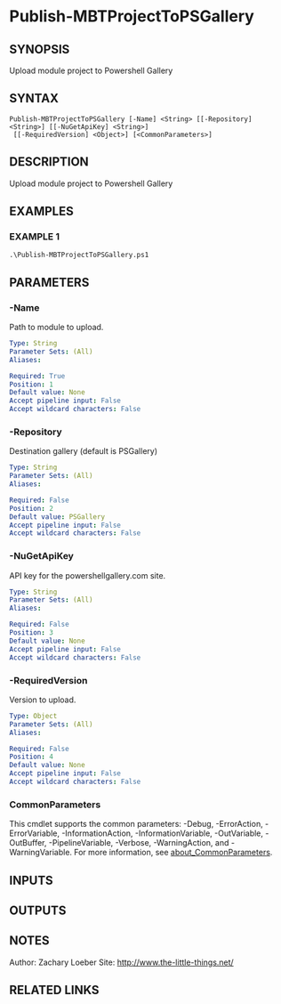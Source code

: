 ﻿---
external help file: ModuleBuildToolsTemp-help.xml
Module Name: ModuleBuildToolsTemp
online version: https://github.com/zloeber/ModuleBuild
schema: 2.0.0
---

# Publish-MBTProjectToPSGallery

## SYNOPSIS
Upload module project to Powershell Gallery

## SYNTAX

```
Publish-MBTProjectToPSGallery [-Name] <String> [[-Repository] <String>] [[-NuGetApiKey] <String>]
 [[-RequiredVersion] <Object>] [<CommonParameters>]
```

## DESCRIPTION
Upload module project to Powershell Gallery

## EXAMPLES

### EXAMPLE 1
```
.\Publish-MBTProjectToPSGallery.ps1
```

## PARAMETERS

### -Name
Path to module to upload.

```yaml
Type: String
Parameter Sets: (All)
Aliases:

Required: True
Position: 1
Default value: None
Accept pipeline input: False
Accept wildcard characters: False
```

### -Repository
Destination gallery (default is PSGallery)

```yaml
Type: String
Parameter Sets: (All)
Aliases:

Required: False
Position: 2
Default value: PSGallery
Accept pipeline input: False
Accept wildcard characters: False
```

### -NuGetApiKey
API key for the powershellgallery.com site.

```yaml
Type: String
Parameter Sets: (All)
Aliases:

Required: False
Position: 3
Default value: None
Accept pipeline input: False
Accept wildcard characters: False
```

### -RequiredVersion
Version to upload.

```yaml
Type: Object
Parameter Sets: (All)
Aliases:

Required: False
Position: 4
Default value: None
Accept pipeline input: False
Accept wildcard characters: False
```

### CommonParameters
This cmdlet supports the common parameters: -Debug, -ErrorAction, -ErrorVariable, -InformationAction, -InformationVariable, -OutVariable, -OutBuffer, -PipelineVariable, -Verbose, -WarningAction, and -WarningVariable. For more information, see [about_CommonParameters](http://go.microsoft.com/fwlink/?LinkID=113216).

## INPUTS

## OUTPUTS

## NOTES
Author: Zachary Loeber Site: http://www.the-little-things.net/

## RELATED LINKS

